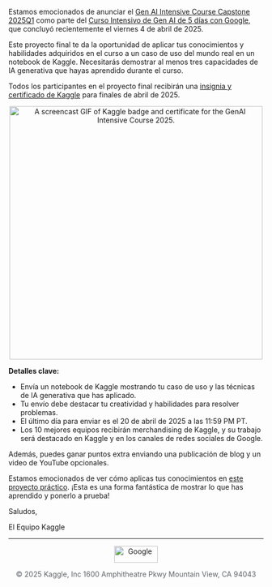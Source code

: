 Estamos emocionados de anunciar el [Gen AI Intensive Course Capstone 2025Q1](https://notifications.googleapis.com/email/redirect?t=AFG8qyWTVCQ319Z3Z1uTWGYyoQAfALMFOgK89hfEHGFDc-Vl_8yeNxzDI0c1PW_KIqJBE16cLqfJpkkz6A37fFWpWqmof5QzRcoP1kz1UMIMdBHCfholwF-KkZNjWEEqqzvoPJVyvEC5z9jgwa0-ZOlewgQo0R-MdLljiDE49kgP8piSJ-9p3-4Ks2dZzRvTmI71SrBHmok8PM_DYonKTq4hoS-geRlXsV409k4TvR9NXRCkIRiEG-FvoZjQ0Se1lODUTA&r=eJzLKCkpKLbS1y8vL9fLTkxPz0nVS87P1S_RNzWxTDYzNTNPSjE0NDE0sLBINEwyTDUwNDc1SLM0TUoCABzcETI&s=ALHZ2r6gNAf2EOSnCiluDxYo1f5q) como parte del [Curso Intensivo de Gen AI de 5 días con Google](https://notifications.googleapis.com/email/redirect?t=AFG8qyXP5Xvf8xSoZjjNEFinQLFAgj5O3owtEAxoOQgJQ2HZlw2DbZVF4pxv4BqB7OPw2l7r1Quj-1uNWb0EmSvfR-coxfALqwaEvWO8wd7HxXS3Iwwtit3EGtz7MUlvGa-L7DPiXQUdNNtQgxbNOMsedfI86syVSh0WT7w6BsG5BGpvANnX287sAAd5Lub71K0htaaURsoaJIKqOrDLNJarcBeE6qgOLrNe4-SrR7VPO7Su0bJE1yqYqn0hruG5rw2EvQ&r=eJwlyNEKgCAMBdAv0pXQSz8TEhcd2GZu2O8X9HhOde-2Ew2bPT7staiWhnjqRZgQN_onFAhGdp4ImQOLQ-zDkZa03esL8A4a9Q&s=ALHZ2r4W0YjzFTXQkuh11sm67Gkw), que concluyó recientemente el viernes 4 de abril de 2025.

Este proyecto final te da la oportunidad de aplicar tus conocimientos y habilidades adquiridos en el curso a un caso de uso del mundo real en un notebook de Kaggle. Necesitarás demostrar al menos tres capacidades de IA generativa que hayas aprendido durante el curso.

Todos los participantes en el proyecto final recibirán una [insignia y certificado de Kaggle](https://notifications.googleapis.com/email/redirect?t=AFG8qyUpNk_0HlME5YBbTMoh-Qq-f-i1J9ceALjKhw8N7A9uA_eDJZCYgwd3Nb171oOEs7KC_9M1id_Q_r6B1pzTPqv_-2ww7IU1Mey_F7YP7cxUz-LEVhfM23R96rVwwMfLEN66WSObvHm7RZmCAkYmmuu5gHzdVyKnIQl3CQ5KReY6_bMUv_ZKkd-8kXU7GYA1Pzu3Qt-y3bts3LQma1skD20COEGAuvD1pSh-XE1cUG9hRfutMNcN6e6OHTDCZjtPmw&r=eJwFwQEKgCAMAMAX5aAwqN_IHCbmJm1j3-_uMVt6A0REGqW1lxLKhNoVXbULK6xPqqNthVmckSaxKeTzuPL-AwKAF2U&s=ALHZ2r42fUnpnsQaJXjUAJ4r4FXK) para finales de abril de 2025.

<p align="center">
<a href="https://notifications.googleapis.com/email/redirect?t=AFG8qyVqfghFp0jCzTHe8Ay0QsLfMreAQX4luPugERzao8oBRWKlYm4kEdhznpR9BJjCZWORiWAY--FdczrFwbpVxXbX_b5x9Hc_81CFnuXgHWwOqH0TeGPy7Oz7LeJZZfnMrRBehUwCYB391MELhxIySZHdeW420kfyg2XuUl8k66w8e4lJeLRtku1sm4EyAjIhZwy1gcAMEVp073NupU839PLYBKkx6OHbc9aMy9d9B3oC2nJmH4XGU_IJQDhu1oSm3fQ&r=eJzLKCkpKLbS1y8vL9fLTkxPz0nVS87P1S_RNzWxTDYzNTNPSjE0NDE0sLBINEwyTDUwNDc1SLM0TUoCABzcETI&s=ALHZ2r538k2NDAGoaRYD_qmqaTMM" target="_blank" rel="noopener">
<img src="https://storage.googleapis.com/kaggle-media/Images/GenAI%202025%20Badge%20and%20Certificate.gif" alt="A screencast GIF of Kaggle badge and certificate for the GenAI Intensive Course 2025." width="500">
</a>
</p>

**Detalles clave:**

* Envía un notebook de Kaggle mostrando tu caso de uso y las técnicas de IA generativa que has aplicado.
* Tu envío debe destacar tu creatividad y habilidades para resolver problemas.
* El último día para enviar es el 20 de abril de 2025 a las 11:59 PM PT.
* Los 10 mejores equipos recibirán merchandising de Kaggle, y su trabajo será destacado en Kaggle y en los canales de redes sociales de Google.

Además, puedes ganar puntos extra enviando una publicación de blog y un video de YouTube opcionales.

Estamos emocionados de ver cómo aplicas tus conocimientos en [este proyecto práctico](https://notifications.googleapis.com/email/redirect?t=AFG8qyVuZcIZt-3i0N9rsPpcIjlDCpjfC5yfXdtzsnnSSCiHuEu2_TDPYbpRdlttMnvdS_f_MC7MTOuZK0nPSXo5ajMphnXb5dd86jLffU1MOJwRPImM9lr9quDu0KNrevrspg6UxdADGMETihondnoYm3S8YvJRrCz2yQb-0lUh733AKIp9vwpRG1OCdWViEkqxJzeBUScMVZK0hboqE7p6Z_bBM0FXt4JdTEvii44fhbSVnhgT6mJxTW3B5j0AOz4Jfw&r=eJzLKCkpKLbS1y8vL9fLTkxPz0nVS87P1S_RNzWxTDYzNTNPSjE0NDE0sLBINEwyTDUwNDc1SLM0TUoCABzcETI&s=ALHZ2r6d1FaFth9yKZ94hm7nHKC8). ¡Esta es una forma fantástica de mostrar lo que has aprendido y ponerlo a prueba!

Saludos,

El Equipo Kaggle

---

<p align="center"><img style="display: block; margin-left: auto; margin-right: auto;" title="Google" src="https://storage.googleapis.com/kaggle-media/Images/kaggle_site_logo.png" alt="Google" width="86" height="33"></p>

<p align="center"><a style="color: #5f6368; text-decoration: none;" href="https://notifications.googleapis.com/email/redirect?t=AFG8qyWCVjweVoQv347CEGpVEPOtRDRtoAq61kRTFjpNNnmtponGfXq2HuFprEahtew_V4HT_WjcP0YNZT4JTIPbrVDpw57uLfJRJFfsPx_AeFYcVifm_tl7u2li2eS-nOm1st5HGSwUNzPpy0t4-0VQX2byPtQIbOC4uVpXgprx-hgKv0EkpJeQFW7k06TcnpjXScrRO5LmdWh9hnIVRjUQlsMTeiwgaWeGSEH23UY-pOO6VYTcODClK1844pxyx0i9kQ&r=eJxTBgAAJAAk&s=ALHZ2r6fQ4CnPrZc9Gkd1O8GAL4W">© 2025 Kaggle, Inc 1600 Amphitheatre Pkwy Mountain View, CA 94043</a></p>